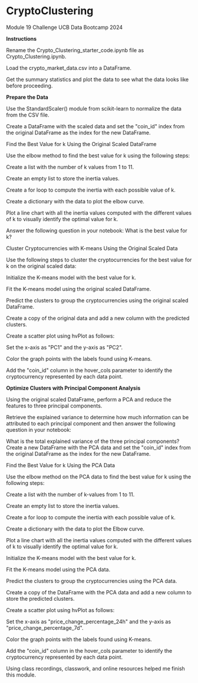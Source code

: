 # CryptoClustering
Module 19 Challenge UCB Data Bootcamp 2024

**Instructions**

Rename the Crypto_Clustering_starter_code.ipynb file as Crypto_Clustering.ipynb.

Load the crypto_market_data.csv into a DataFrame.

Get the summary statistics and plot the data to see what the data looks like before proceeding.

**Prepare the Data**

Use the StandardScaler() module from scikit-learn to normalize the data from the CSV file.

Create a DataFrame with the scaled data and set the "coin_id" index from the original DataFrame as the index for the new DataFrame.



Find the Best Value for k Using the Original Scaled DataFrame

Use the elbow method to find the best value for k using the following steps:

Create a list with the number of k values from 1 to 11.

Create an empty list to store the inertia values.

Create a for loop to compute the inertia with each possible value of k.

Create a dictionary with the data to plot the elbow curve.

Plot a line chart with all the inertia values computed with the different values of k to visually identify the optimal value for k.

Answer the following question in your notebook: What is the best value for k?

Cluster Cryptocurrencies with K-means Using the Original Scaled Data

Use the following steps to cluster the cryptocurrencies for the best value for k on the original scaled data:

Initialize the K-means model with the best value for k.

Fit the K-means model using the original scaled DataFrame.

Predict the clusters to group the cryptocurrencies using the original scaled DataFrame.

Create a copy of the original data and add a new column with the predicted clusters.

Create a scatter plot using hvPlot as follows:

Set the x-axis as "PC1" and the y-axis as "PC2".

Color the graph points with the labels found using K-means.

Add the "coin_id" column in the hover_cols parameter to identify the cryptocurrency represented by each data point.

**Optimize Clusters with Principal Component Analysis**

Using the original scaled DataFrame, perform a PCA and reduce the features to three principal components.

Retrieve the explained variance to determine how much information can be attributed to each principal component and then answer the following question in your notebook:

What is the total explained variance of the three principal components?
Create a new DataFrame with the PCA data and set the "coin_id" index from the original DataFrame as the index for the new DataFrame.

Find the Best Value for k Using the PCA Data

Use the elbow method on the PCA data to find the best value for k using the following steps:

Create a list with the number of k-values from 1 to 11.

Create an empty list to store the inertia values.

Create a for loop to compute the inertia with each possible value of k.

Create a dictionary with the data to plot the Elbow curve.

Plot a line chart with all the inertia values computed with the different values of k to visually identify the optimal value for k.


Initialize the K-means model with the best value for k.

Fit the K-means model using the PCA data.

Predict the clusters to group the cryptocurrencies using the PCA data.

Create a copy of the DataFrame with the PCA data and add a new column to store the predicted clusters.

Create a scatter plot using hvPlot as follows:

Set the x-axis as "price_change_percentage_24h" and the y-axis as "price_change_percentage_7d".

Color the graph points with the labels found using K-means.

Add the "coin_id" column in the hover_cols parameter to identify the cryptocurrency represented by each data point.

Using class recordings, classwork, and online resources helped me finish this module.
